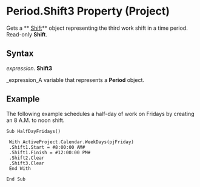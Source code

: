 
# Period.Shift3 Property (Project)

Gets a  ** [Shift](bf224646-d1c6-bc4a-1cce-a08b2f4e417d.md)** object representing the third work shift in a time period. Read-only **Shift**.


## Syntax

 _expression_. **Shift3**

 _expression_A variable that represents a  **Period** object.


## Example

The following example schedules a half-day of work on Fridays by creating an 8 A.M. to noon shift.


```
Sub HalfDayFridays() 
 
 With ActiveProject.Calendar.WeekDays(pjFriday) 
 .Shift1.Start = #8:00:00 AM# 
 .Shift1.Finish = #12:00:00 PM# 
 .Shift2.Clear 
 .Shift3.Clear 
 End With 
 
End Sub
```

